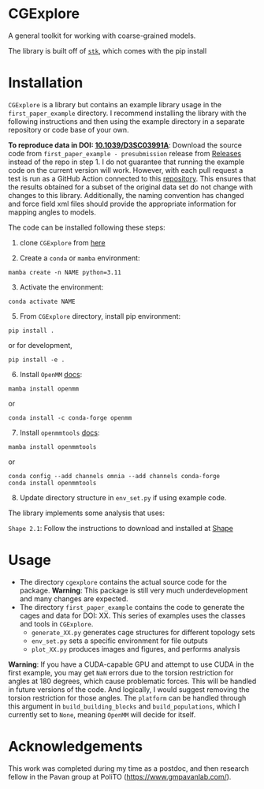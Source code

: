 # CGExplore
A general toolkit for working with coarse-grained models.

The library is built off of [`stk`](https://stk.readthedocs.io/en/stable/), which comes with the pip install

# Installation

`CGExplore` is a library but contains an example library usage in the `first_paper_example` directory. I recommend installing the library with the following instructions and then using the example directory in a separate repository or code base of your own.

**To reproduce data in DOI: [10.1039/D3SC03991A](https://doi.org/10.1039/D3SC03991A)**: Download the source code from `first_paper_example - presubmission` release from [Releases](https://github.com/andrewtarzia/CGExplore/releases) instead of the repo in step 1. I do not guarantee that running the example code on the current version will work. However, with each pull request a test is run as a GitHub Action connected to this [repository](https://github.com/andrewtarzia/cg_model_test). This ensures that the results obtained for a subset of the original data set do not change with changes to this library. Additionally, the naming convention has changed and force field xml files should provide the appropriate information for mapping angles to models.

The code can be installed following these steps:

1. clone `CGExplore` from [here](https://github.com/andrewtarzia/CGExplore)

2. Create a `conda` or `mamba` environment:
 ```
 mamba create -n NAME python=3.11
 ```

3. Activate the environment:
 ```
 conda activate NAME
 ```

5. From `CGExplore` directory, install pip environment:
```
pip install .
```
or for development,
```
pip install -e .
```

6. Install `OpenMM` [docs](https://openmm.org/):
 ```
mamba install openmm
```
or
```
conda install -c conda-forge openmm
```

7. Install `openmmtools` [docs](https://openmmtools.readthedocs.io/en/stable/gettingstarted.html):
```
mamba install openmmtools
```
or
```
conda config --add channels omnia --add channels conda-forge
conda install openmmtools
```

8. Update directory structure in `env_set.py` if using example code.

The library implements some analysis that uses:

`Shape 2.1`: Follow the instructions to download and installed at [Shape](https://www.iqtc.ub.edu/uncategorised/program-for-the-stereochemical-analysis-of-molecular-fragments-by-means-of-continous-shape-measures-and-associated-tools/)

# Usage

* The directory `cgexplore` contains the actual source code for the package. **Warning**: This package is still very much underdevelopment and many changes are expected.
* The directory `first_paper_example` contains the code to generate the cages and data for DOI: XX. This series of examples uses the classes and tools in `CGExplore`.
  * `generate_XX.py` generates cage structures for different topology sets
  * `env_set.py` sets a specific environment for file outputs
  * `plot_XX.py` produces images and figures, and performs analysis

**Warning**: If you have a CUDA-capable GPU and attempt to use CUDA in the first example, you may get `NaN` errors due to the torsion restriction for angles at 180 degrees, which cause problematic forces. This will be handled in future versions of the code. And logically, I would suggest removing the torsion restriction for those angles. The `platform` can be handled through this argument in `build_building_blocks` and `build_populations`, which I currently set to `None`, meaning `OpenMM` will decide for itself.

# Acknowledgements

This work was completed during my time as a postdoc, and then research fellow in the Pavan group at PoliTO (https://www.gmpavanlab.com/).
